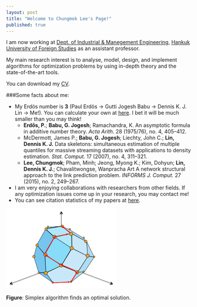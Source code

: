 ```yaml
---
layout: post
title: "Welcome to Chungmok Lee's Page!"
published: true
---
```


I am now working at [Dept. of Industrial & Manegement Engineering](heep://ime.hufs.ac.kr), [Hankuk University of Foreign Studies](http://www.hufs.ac.kr) as an assistant professor. 

My main research interest is to analyse, model, design, and implement algorithms for optimization problems by using in-depth theory and the state-of-the-art tools. 

You can download my [CV](/cv.pdf).

###Some facts about me:

- My Erdös number is **3** (Paul Erdös -> Gutti Jogesh Babu -> Dennis K. J. Lin -> Me!). You can calculate your own at [here](http://www.oakland.edu/enp/). I bet it will be much smaller than you may think!
  - **Erdős, P.**; **Babu, G. Jogesh**; Ramachandra, K. An asymptotic formula in additive number theory. *Acta Arith.* 28 (1975/76), no. 4, 405–412.
  - McDermott, James P.; **Babu, G. Jogesh**; Liechty, John C.; **Lin, Dennis K. J.** Data skeletons: simultaneous estimation of multiple quantiles for massive streaming datasets with applications to density estimation. *Stat. Comput.* 17 (2007), no. 4, 311–321.
  - **Lee, Chungmok**; Pham, Minh; Jeong, Myong K.; Kim, Dohyun; **Lin, Dennis K. J.**; Chavalitwongse, Wanpracha Art A network structural approach to the link prediction problem. *INFORMS J. Comput.* 27 (2015), no. 2, 249–267.
- I am very enjoying collaborations with researchers from other fields. If any optimization issues come up in your research, you may contact me!
- You can see citation statistics of my papers at [here](http://scholar.google.com/citations?hl=en&user=OLXPtxgAAAAJ). 

![Simplex algorithm finds an optimal solution](/images/SimplexLattice.png)

**Figure**: Simplex algorithm finds an optimal solution.
